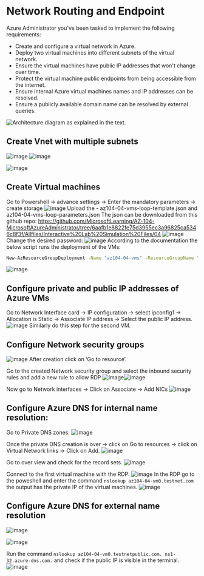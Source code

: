 # Network Routing and Endpoint
Azure Administrator you've been tasked to implement the following requirements:

- Create and configure a virtual network in Azure.
- Deploy two virtual machines into different subnets of the virtual network.
- Ensure the virtual machines have public IP addresses that won't change over time.
- Protect the virtual machine public endpoints from being accessible from the internet.
- Ensure internal Azure virtual machines names and IP addresses can be resolved.
- Ensure a publicly available domain name can be resolved by external queries.

![Architecture diagram as explained in the text.](https://learn.microsoft.com/en-us/training/wwl-azure/configure-network-routing-endpoints/media/lab-04.png)

## Create Vnet with multiple subnets
![image](https://github.com/karthi770/Azure_VNet_NSG_Bastion/assets/102706119/bf8b7d46-59d6-4331-aedc-ae77171ebc67)
![image](https://github.com/karthi770/Azure_VNet_NSG_Bastion/assets/102706119/ef28422a-6d59-4ed0-b071-4d5593a8ffa5)

![image](https://github.com/karthi770/Azure_VNet_NSG_Bastion/assets/102706119/411633d3-be36-4729-980e-8cbf9a0cb430)

## Create Virtual machines
Go to Powershell → advance settings → Enter the mandatory parameters → create storage
![image](https://github.com/karthi770/Jira_GitHub_intergration_Python/assets/102706119/1e52ccaf-52b2-4d78-901a-2c2dcf6e1436)
Upload the - az104-04-vms-loop-template.json and az104-04-vms-loop-parameters.json
The json can be downloaded from this github repo:
https://github.com/MicrosoftLearning/AZ-104-MicrosoftAzureAdministrator/tree/6aafb1e8822fe75d3955ec3a96825ca5346c8f3f/Allfiles/Interactive%20Lab%20Simulation%20Files/04
![image](https://github.com/karthi770/Jira_GitHub_intergration_Python/assets/102706119/a6435a87-dd5e-4f9c-96a2-15d483e718e2)
Change the desired password:
![image](https://github.com/karthi770/Jira_GitHub_intergration_Python/assets/102706119/d6b17514-41bf-4c86-afe2-defc9053de8c)
According to the documentation the below script runs the deployment of the VMs:
```sh
New-AzResourceGroupDeployment -Name "az104-04-vms" -ResourceGroupName "Network-routing" -TemplateParameterFile "az104-04-vms-loop-parameters.json" -TemplateFile "az104-04-vms-loop-template.json"
```
![image](https://github.com/karthi770/Jira_GitHub_intergration_Python/assets/102706119/c4c26330-68a8-4d7f-8b7b-4c530c9dc589)

## Configure private and public IP addresses of Azure VMs
Go to Network Interface card → IP configuration → select ipconfig1 → Allocation is Static → Associate IP address → Select the public IP address.
![image](https://github.com/karthi770/Jira_GitHub_intergration_Python/assets/102706119/cf24aa7c-1ae4-4f05-b9a1-3281b5965679)
Similarly do this step for the second VM.

## Configure Network security groups
![image](https://github.com/karthi770/Jira_GitHub_intergration_Python/assets/102706119/681bf5e4-fb65-4869-a66d-7db1fee09a80)
After creation click on ‘Go to resource’.

Go to the created Network security group and select the inbound security rules and add a new rule to allow RDP
![image](https://github.com/karthi770/Jira_GitHub_intergration_Python/assets/102706119/51bf7b48-cfb3-484e-9096-9adc4e21b886)![image](https://github.com/karthi770/Jira_GitHub_intergration_Python/assets/102706119/86d29153-dd64-4c24-aa67-647e6e0ec428)

Now go to Network interfaces → Click on Associate → Add NICs
![image](https://github.com/karthi770/Jira_GitHub_intergration_Python/assets/102706119/9663639d-b08c-408e-af16-faea65064f7e)


## Configure Azure DNS for internal name resolution:
Go to Private DNS zones:
![image](https://github.com/karthi770/Jira_GitHub_intergration_Python/assets/102706119/579f30a5-0b4e-41a2-b61d-a60998b74bca)

Once the private DNS creation is over → click on Go to resources → click on Virtual Network links → Click on Add.
![image](https://github.com/karthi770/Jira_GitHub_intergration_Python/assets/102706119/dff755d3-ea41-4908-a5fa-d9ba6247d522)

Go to over view and check for the record sets.
![image](https://github.com/karthi770/Jira_GitHub_intergration_Python/assets/102706119/7cae462d-d78d-4125-911a-4cfca2402845)

Connect to the first virtual machine with the RDP:
![image](https://github.com/karthi770/Jira_GitHub_intergration_Python/assets/102706119/d2e57508-3fdd-48a6-97ee-cd88a9569d0c)
In the RDP go to the poweshell and enter the command `nslookup az104-04-vm0.testnet.com` the output has the private IP of the virtual machines.
![image](https://github.com/karthi770/Jira_GitHub_intergration_Python/assets/102706119/b7c728a5-2c86-41fe-b825-97e40579a6a5)

## Configure Azure DNS for external name resolution
![image](https://github.com/karthi770/Jira_GitHub_intergration_Python/assets/102706119/f3771115-8f7d-4e7a-8d07-e75cf3426049)

![image](https://github.com/karthi770/Jira_GitHub_intergration_Python/assets/102706119/c5de5676-6a24-487b-a319-b63e209ab68d)

Run the command `nslookup az104-04-vm0.testnetpublic.com. ns1-32.azure-dns.com.` and check if the public IP is visible in the terminal.
![image](https://github.com/karthi770/Jira_GitHub_intergration_Python/assets/102706119/5c6a58ea-ef03-4fcf-8280-5a84132738e1)
